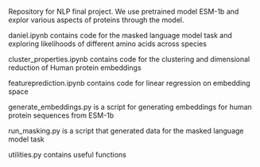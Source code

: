 Repository for NLP final project. We use pretrained model ESM-1b and explor various aspects of proteins through the model.

daniel.ipynb contains code for the masked language model task and exploring likelihoods of different amino acids across species

cluster_properties.ipynb contains code for the clustering and dimensional reduction of Human protein embeddings

featureprediction.ipynb contains code for linear regression on embedding space

generate_embeddings.py is a script for generating embeddings for human protein sequences from ESM-1b

run_masking.py is a script that generated data for the masked language model task

utilities.py contains useful functions
